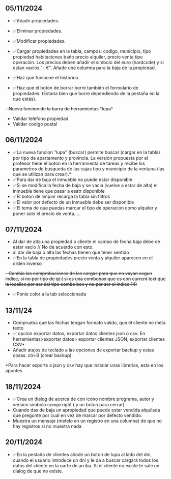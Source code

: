 ## 05/11/2024

- ✅Añadir propiedades. 
- ✅Eliminar propiedades.
- ✅Modificar propiedades.

- ✅Cargar propiedades en la tabla, campos: codigo, municipio, tipo propiedad habitaciones baño precio alquiler, precio venta tipo operacion. Los precios deben añadir el simbolo del euro (hardcode) y si estan vacios "- €".
Añade una columna para la baja de la propiedad.

- ✅Haz que funcione el historico.
- ✅Haz que el boton de borrar borre también el formulario de propiedades. (Estaria bien que borre dependiendo de la pestaña en la que estás).

~~- Nueva funcion de la barra de herramientas "lupa"~~

- Validar telefono propiedad
- Validar codigo postal

## 06/11/2024

- ✅La nueva funcion "lupa" (buscar) permite buscar (cargar en la tabla) por tipo de apartamento y provincia.
La version propuesta por el profesor tiene el boton en la herramienta de tareas y recibe los parametros de busqueda de las cajas tipo y municipio de la ventana (las que se utilizan para crear).*
- ✅Para dar de baja el inmueble no puede estar disponible
- ✅Si se modifica la fecha de baja y se vacia (vuelve a estar de alta) el inmueble tiene que pasar a esatr disponible
- ✅El boton de limpiar recarga la tabla sin filtros
- ✅El valor por defecto de un inmueble debe ser disponible
- ✅El tema de que puedas marcar el tipo de operacion como alquiler y poner solo el precio de venta.....



## 07/11/2024

- Al dar de alta una propiedad o cliente el campo de fecha baja debe de estar vacio // No de acuerdo con esto.
- al dar de baja o alta las fechas tienen que tener sentido
- ✅En la tabla de propiedades precio venta y alquiler aparecen en el orden inverso

~~- Cambia las comprobaciones de las cargas para que no vayan segun indice, si no por tipo de qt ( si es una combobox que es con current text que la localice por ser del tipo combo box y no por ser el indice 14)~~
- ✅Ponle color a la tab seleccionada

## 13/11/24
- Comprueba que las fechas tengan formato valido, que el cliente no meta texto
- ✅ opcion exportar datos, exportar datos clientes json o csv. En herramientas>exportar datos> exportar clientes JSON, exportar clientes CSV*
- Añadir atajos de teclado a las opciones de exportar backup y estas cosas. ctr+B (crear backup)

*Para hacer exports a json y csv hay que instalar unas librerias, esta en los apuntes


## 18/11/2024
- ✅Crea un dialog de acerca de con icono nombre programa, autor y version simbolo compirright ( y un boton para cerrar)
- Cuando das de baja un apropiedad que puede estar vendida alquilada que pregunte por cual en vez de marcar por defecto vendido.
- Muestra un mensaje (metelo en un registro en una columna) de que no hay registros si no muestra nada

## 20/11/2024
- ✅En la pestaña de clientes añade un boton de lupa al lado del dni, cuando el usuario introduce un dni y le da a buscar cargará todos los datos del cliente en la oarte de arriba. Si el cliente no existe te sale un dialog de que no existe.